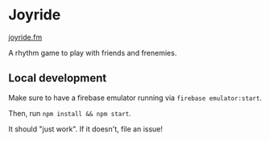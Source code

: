 # Joyride

[joyride.fm](https://joyride.fm)

A rhythm game to play with friends and frenemies.

## Local development

Make sure to have a firebase emulator running via `firebase emulator:start`.

Then, run `npm install && npm start`.

It should "just work". If it doesn't, file an issue!